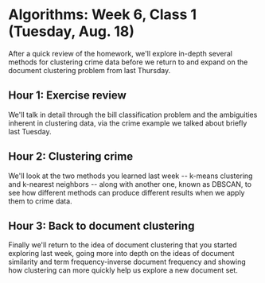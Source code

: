 # Algorithms: Week 6, Class 1 (Tuesday, Aug. 18)

After a quick review of the homework, we'll explore in-depth several methods for clustering crime data before we return to and expand on the document clustering problem from last Thursday.

## Hour 1: Exercise review

We'll talk in detail through the bill classification problem and the ambiguities inherent in clustering data, via the crime example we talked about briefly last Tuesday.

## Hour 2: Clustering crime

We'll look at the two methods you learned last week -- k-means clustering and k-nearest neighbors -- along with another one, known as DBSCAN, to see how different methods can produce different results when we apply them to crime data.

## Hour 3: Back to document clustering

Finally we'll return to the idea of document clustering that you started exploring last week, going more into depth on the ideas of document similarity and term frequency-inverse document frequency and showing how clustering can more quickly help us explore a new document set.